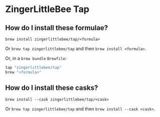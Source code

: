 # ZingerLittleBee Tap

## How do I install these formulae?

`brew install zingerlittlebee/tap/<formula>`

Or `brew tap zingerlittlebee/tap` and then `brew install <formula>`.

Or, in a `brew bundle` `Brewfile`:

```ruby
tap "zingerlittlebee/tap"
brew "<formula>"
```

## How do I install these casks?

`brew install --cask zingerlittlebee/tap/<cask>`

Or `brew tap zingerlittlebee/tap` and then `brew install --cask <cask>`.

